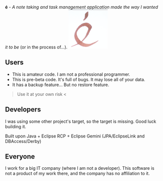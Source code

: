 **é** - *A note taking and task management application made the way I wanted it to be* (or in the process of...).
![alt text](https://github.com/caxcaxcoatl/org.loezto.e/blob/master/org.loezto.e/img/e128.png?raw=true "é")

Users
-----

 * This is amateur code.  I am not a professional programmer.
 * This is pre-beta code.  It's full of bugs.  It may lose all of your data.
 * It has a backup feature...  But no restore feature.

> Use it at your own risk <

Developers
----------

I was using some other project's target, so the target is missing.  Good luck building it.

Built upon Java + Eclipse RCP + Eclipse Gemini (JPA/EclipseLink and DBAccess/Derby)


Everyone
--------

I work for a big IT company (where I am not a developer).  This software is not a product of my work there, and the company has no affiliation to it.  


